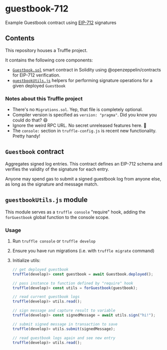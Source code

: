 # guestbook-712

Example Guestbook contract using [EIP-712](https://eips.ethereum.org/EIPS/eip-712)
signatures

## Contents

This repository houses a Truffle project.

It contains the following core components:

- [`Guestbook.sol`](https://github.com/gnidan/guestbook-712/blob/master/contracts/Guestbook.sol)
    smart contract in Solidity using @openzeppelin/contracts for EIP-712
    verification.
- [`guestbookUtils.js`](https://github.com/gnidan/guestbook-712/blob/master/guestbookUtils.js)
    helpers for performing signature operations for a given deployed `Guestbook`

### Notes about this Truffle project

- There's no `Migrations.sol`. Yep, that file is completely optional.
- Compiler version is specified as `version: "pragma"`. Did you know you could
  do that? :smile:
- Ignore the weird RPC URL. No secret unreleased features here. :shushing_face:
- The `console:` section in `truffle-config.js` is recent new functionality.
  Pretty handy!

## `Guestbook` contract

Aggregates signed log entries. This contract defines an EIP-712 schema and
verifies the validity of the signature for each entry.

Anyone may spend gas to submit a signed guestbook log from anyone else, as long
as the signature and message match.

## `guestbookUtils.js` module

This module serves as a `truffle console` "require" hook, adding the
`forGuestbook` global function to the console scope.

### Usage

1. Run `truffle console` or `truffle develop`
2. Ensure you have run migrations (i.e. with `truffle migrate` command)
3. Initialize utils:

   ```javascript
   // get deployed guestbook
   truffle(develop)> const guestbook = await Guestbook.deployed();

   // pass instance to function defined by "require" hook
   truffle(develop)> const utils = forGuestbook(guestbook);

   // read current guestbook logs
   truffle(develop)> utils.read();

   // sign message and capture result to variable
   truffle(develop)> const signedMessage = await utils.sign("hi!");

   // submit signed message in transaction to save
   truffle(develop)> utils.submit(signedMessage);

   // read guestbook logs again and see new entry
   truffle(develop)> utils.read();
   ```
